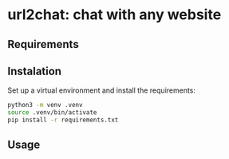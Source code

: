 # url2chat: chat with any website

## Requirements

## Instalation

Set up a virtual environment and install the requirements:

```bash
python3 -m venv .venv
source .venv/bin/activate
pip install -r requirements.txt
```

## Usage
